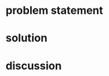 # problem statement

<!--
- X behaves this way, which breaks Y
-->

# solution

<!--
- decouple X & Y
- make Y a standalone component, etc
-->

# discussion

<!--
e.g.:
- "here's a GIF of X revamped"
- "considered this, considered that, yada yada"
-->

<!--
// UI PR?
// here's a handy bash function to load into your shell profile so you can convert
// screen recordings to animated GIFs!
// movToGif my-screen-recording.mov ==> my-screen-recording.mov.gif
function movToGif() {
  `ffmpeg -i $1 -pix_fmt rgb24 -r 5 -f gif - | gifsicle --optimize=4 --delay=20 > $1.gif`;
}
-->
